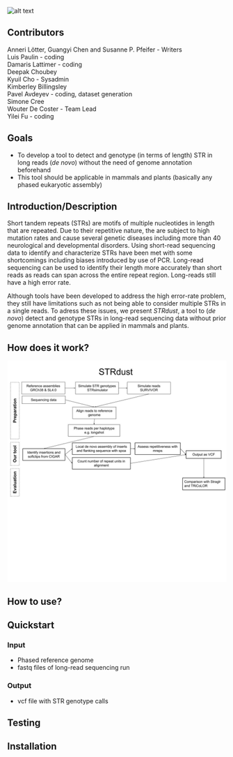 ![alt text](https://raw.githubusercontent.com/collaborativebioinformatics/STRdust/main/STRdust-logo.jpg)

## Contributors

  Anneri Lötter, Guangyi Chen and Susanne P. Pfeifer - Writers  
  Luis Paulin - coding  
  Damaris Lattimer - coding  
  Deepak Choubey  
  Kyuil Cho - Sysadmin  
  Kimberley Billingsley  
  Pavel Avdeyev - coding, dataset generation  
  Simone Cree  
  Wouter De Coster - Team Lead  
  Yilei Fu - coding

## Goals
* To develop a tool to detect and genotype (in terms of length) STR in long reads (_de novo_) without the need of genome annotation beforehand
* This tool should be applicable in mammals and plants (basically any phased eukaryotic assembly)

## Introduction/Description
Short tandem repeats (STRs) are motifs of multiple nucleotides in length that are repeated. Due to their repetitive nature, the are subject to high mutation rates and cause several genetic diseases including more than 40 neurological and developmental disorders. Using short-read sequencing data to identify and characterize STRs have been met with some shortcomings including biases introduced by use of PCR. Long-read sequencing can be used to identify their length more accurately than short reads as reads can span across the entire repeat region. Long-reads still have a high error rate.

Although tools have been developed to address the high error-rate problem, they still have limitations such as not being able to consider multiple STRs in a single reads. To adress these issues, we present _STRdust_, a tool to (_de novo_) detect and genotype STRs in long-read sequencing data without prior genome annotation that can be applied in mammals and plants.

## How does it work?

![alt text](https://raw.githubusercontent.com/collaborativebioinformatics/STR_Integration/main/Flow%20chart%20group2.jpg)

## How to use?

## Quickstart

### Input  
  * Phased reference genome  
  * fastq files of long-read sequencing run  


### Output  
  * vcf file with STR genotype calls  

## Testing

## Installation

 
